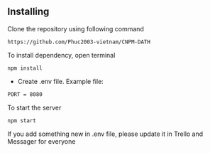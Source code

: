 ## Installing

Clone the repository using following command

```
https://github.com/Phuc2003-vietnam/CNPM-DATH
```

To install dependency, open terminal

```
npm install
```

-    Create .env file. Example file:

```
PORT = 8080
```

To start the server

```
npm start
```

If you add something new in .env file, please update it in Trello and Messager for everyone

